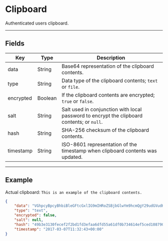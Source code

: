 # Clipboard
Authenticated users clipboard.

---

## Fields

| Key | Type | Description |
| --- | --- | --- |
| data | String | Base64 representation of the clipboard contents. |
| type | String | Data type of the clipboard contents; `text` or `file`. |
| encrypted | Boolean | If the clipboard contents are encrypted; `true` or `false`. |
| salt | String | Salt used in conjunction with local password to encrypt the clipboard contents; or `null`. |
| hash | String | SHA-256 checksum of the clipboard contents. |
| timestamp | String | ISO-8601 representation of the timestamp when clipboard contents was updated. |

---

## Example

Actual clipboard: `This is an example of the clipboard contents.`

```json
{
	"data": "VGhpcyBpcyBhbiBleGFtcGxlIG9mIHRoZSBjbGlwYm9hcmQgY29udGVudHMuCg==",
	"type": "text",
	"encrypted": false,
	"salt": null,
	"hash": "49b3e3130fecef2f2bd1fd3efaa6dfd55a61df0b734614ef5ced108790f53274",
	"timestamp": "2017-03-07T11:32:43+00:00"
}
```
